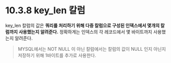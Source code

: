 # 10.3.8 key_len 칼럼

key_len 칼럼의 값은 **쿼리를 처리하기 위해 다중 칼럼으로 구성된 인덱스에서 몇개의 칼럼까지 사용했는지 알려준다.** 
정확하게는 인덱스의 각 레코드에서 몇 바이트까지 사용했는지 알려준다. 

> MYSQL에서는 NOT NULL 이 아닌 칼럼에서는 칼럼의 값이 NULL 인지 아닌지 저장하기 위해 1바이트를 추가로 사용한다.
